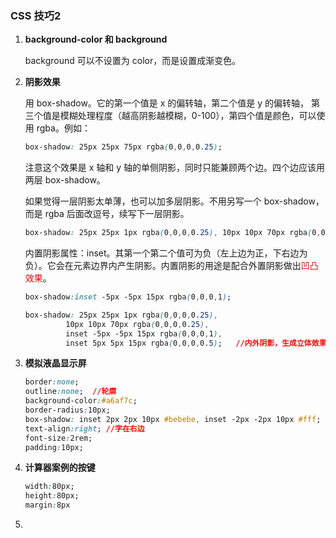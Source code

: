 ### CSS 技巧2

1. **background-color 和 background**

   background 可以不设置为 color，而是设置成渐变色。

   

2. **阴影效果**

   用 box-shadow。它的第一个值是 x 的偏转轴，第二个值是 y 的偏转轴， 第三个值是模糊处理程度（越高阴影越模糊，0-100），第四个值是颜色，可以使用 rgba。例如：

   ```css
   box-shadow: 25px 25px 75px rgba(0,0,0,0.25);
   ```

   注意这个效果是 x 轴和 y 轴的单侧阴影，同时只能兼顾两个边。四个边应该用两层 box-shadow。

   

   如果觉得一层阴影太单薄，也可以加多层阴影。不用另写一个 box-shadow，而是 rgba 后面改逗号，续写下一层阴影。

   ```css
   box-shadow: 25px 25px 1px rgba(0,0,0,0.25), 10px 10px 70px rgba(0,0,0,0.25);
   ```

   

   内置阴影属性：inset。其第一个第二个值可为负（左上边为正，下右边为负）。它会在元素边界内产生阴影。内置阴影的用途是配合外置阴影做出<font color='red'>凹凸效果</font>。

   ```css
   box-shadow:inset -5px -5px 15px rgba(0,0,0,1);
   ```

   ```css
   box-shadow: 25px 25px 1px rgba(0,0,0,0.25), 
   			10px 10px 70px rgba(0,0,0,0.25),
   			inset -5px -5px 15px rgba(0,0,0,1),
   			inset 5px 5px 15px rgba(0,0,0,0.5);   //内外阴影，生成立体效果。
   ```

   

3. **模拟液晶显示屏**

   ```css
   border:none;
   outline:none;  //轮廓
   background-color:#a6af7c;
   border-radius:10px;
   box-shadow: inset 2px 2px 10px #bebebe, inset -2px -2px 10px #fff;
   text-align:right; //字在右边
   font-size:2rem;
   padding:10px;
   ```

   

4. **计算器案例的按键**

   ```css
   width:80px;
   height:80px;
   margin:8px
   ```

   

5. 


